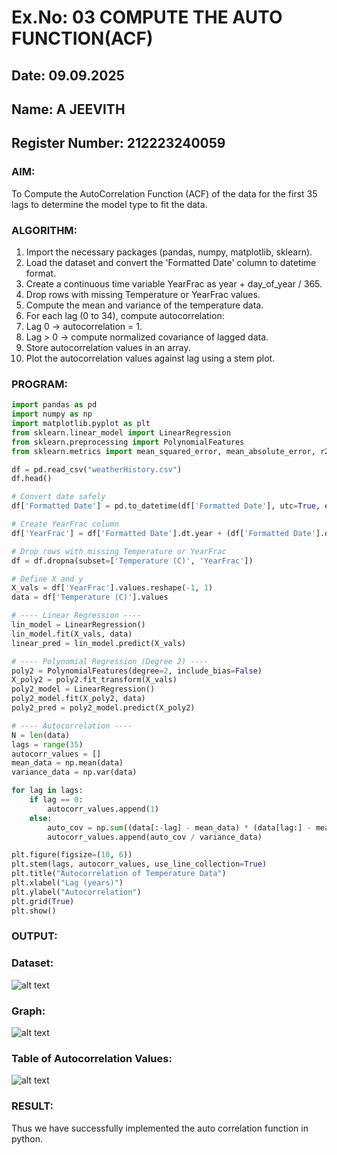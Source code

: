 # Ex.No: 03 COMPUTE THE AUTO FUNCTION(ACF)
## Date: 09.09.2025

## Name: A JEEVITH
## Register Number: 212223240059

### AIM:
To Compute the AutoCorrelation Function (ACF) of the data for the first 35 lags to determine the model
type to fit the data.

### ALGORITHM:
1. Import the necessary packages (pandas, numpy, matplotlib, sklearn).
2. Load the dataset and convert the 'Formatted Date' column to datetime format.
3. Create a continuous time variable YearFrac as year + day_of_year / 365.
4. Drop rows with missing Temperature or YearFrac values.
5. Compute the mean and variance of the temperature data.
6. For each lag (0 to 34), compute autocorrelation:
7. Lag 0 → autocorrelation = 1.
8. Lag > 0 → compute normalized covariance of lagged data.
9. Store autocorrelation values in an array.
10. Plot the autocorrelation values against lag using a stem plot.

### PROGRAM:
```python
import pandas as pd
import numpy as np
import matplotlib.pyplot as plt
from sklearn.linear_model import LinearRegression
from sklearn.preprocessing import PolynomialFeatures
from sklearn.metrics import mean_squared_error, mean_absolute_error, r2_score

df = pd.read_csv("weatherHistory.csv")
df.head()

# Convert date safely
df['Formatted Date'] = pd.to_datetime(df['Formatted Date'], utc=True, errors='coerce')

# Create YearFrac column
df['YearFrac'] = df['Formatted Date'].dt.year + (df['Formatted Date'].dt.dayofyear / 365)

# Drop rows with missing Temperature or YearFrac
df = df.dropna(subset=['Temperature (C)', 'YearFrac'])

# Define X and y
X_vals = df['YearFrac'].values.reshape(-1, 1)
data = df['Temperature (C)'].values

# ---- Linear Regression ----
lin_model = LinearRegression()
lin_model.fit(X_vals, data)
linear_pred = lin_model.predict(X_vals)

# ---- Polynomial Regression (Degree 2) ----
poly2 = PolynomialFeatures(degree=2, include_bias=False)
X_poly2 = poly2.fit_transform(X_vals)
poly2_model = LinearRegression()
poly2_model.fit(X_poly2, data)
poly2_pred = poly2_model.predict(X_poly2)

# ---- Autocorrelation ----
N = len(data)
lags = range(35)
autocorr_values = []
mean_data = np.mean(data)
variance_data = np.var(data)

for lag in lags:
    if lag == 0:
        autocorr_values.append(1)
    else:
        auto_cov = np.sum((data[:-lag] - mean_data) * (data[lag:] - mean_data)) / N
        autocorr_values.append(auto_cov / variance_data)

plt.figure(figsize=(10, 6))
plt.stem(lags, autocorr_values, use_line_collection=True)
plt.title("Autocorrelation of Temperature Data")
plt.xlabel("Lag (years)")
plt.ylabel("Autocorrelation")
plt.grid(True)
plt.show()
```

### OUTPUT:

### Dataset:

![alt text](<Images/image copy 2.png>)

### Graph:

![alt text](<Images/image copy.png>)

### Table of Autocorrelation Values:

![alt text](Images/image.png)

### RESULT:

Thus we have successfully implemented the auto correlation function in python.
